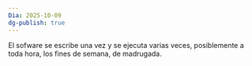 ```yaml
---
Dia: 2025-10-09
dg-publish: true
---
```

El sofware se escribe una vez y se ejecuta varias veces, posiblemente a toda hora, los fines de semana, de madrugada. 